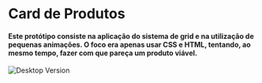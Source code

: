 <h1> Card de Produtos</h1>
<h4>Este protótipo consiste na aplicação do sistema de grid e na utilização de pequenas animações. O foco era apenas usar CSS e HTML, tentando, ao mesmo tempo, fazer com que pareça um produto viável.</h4>
<img src="img/desktop-size-pc" alt="Desktop Version"><a href="https://hirusunshine.github.io/productcard/"></a></>

